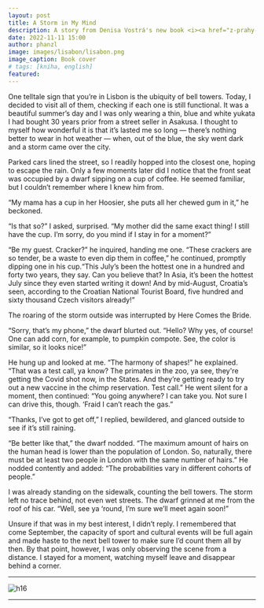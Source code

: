 ```yaml
---
layout: post
title: A Storm in My Mind
description: A story from Denisa Vostrá's new book <i><a href="z-prahy-do-lisabonu-a-zpet/" target="_blank">From Prague to Lisbon and Back</i></a>, translated into English by Prokop Hanžl
date: 2022-11-11 15:00
author: phanzl
image: images/lisabon/lisabon.png
image_caption: Book cover
# tags: [kniha, english]
featured:
---
```


One telltale sign that you’re in Lisbon is the ubiquity of bell towers. Today, I decided to visit all of them, checking if each one is still functional. It was a beautiful summer’s day and I was only wearing a thin, blue and white yukata I had bought 30 years prior from a street seller in Asakusa. I thought to myself how wonderful it is that it’s lasted me so long — there’s nothing better to wear in hot weather — when, out of the blue, the sky went dark and a storm came over the city.

Parked cars lined the street, so I readily hopped into the closest one, hoping to escape the rain. Only a few moments later did I notice that the front seat was occupied by a dwarf sipping on a cup of coffee. He seemed familiar, but I couldn’t remember where I knew him from.

“My mama has a cup in her Hoosier, she puts all her chewed gum in it,” he beckoned.

“Is that so?” I asked, surprised. “My mother did the same exact thing! I still have the cup. I’m sorry, do you mind if I stay in for a moment?”

“Be my guest. Cracker?” he inquired, handing me one. “These crackers are so tender, be a waste to even dip them in coffee,” he continued, promptly dipping one in his cup.“This July’s been the hottest one in a hundred and forty two years, they say. Can you believe that? In Asia, it’s been the hottest July since they even started writing it down! And by mid-August, Croatia’s seen, according to the Croatian National Tourist Board, five hundred and sixty thousand Czech visitors already!”

The roaring of the storm outside was interrupted by Here Comes the Bride.

“Sorry, that’s my phone,” the dwarf blurted out. “Hello? Why yes, of course! One can add corn, for example, to pumpkin compote. See, the color is similar, so it looks nice!”

He hung up and looked at me. “The harmony of shapes!” he explained. “That was a test call, ya know? The primates in the zoo, ya see, they're getting the Covid shot now, in the States. And they’re getting ready to try out a new vaccine in the chimp reservation. Test call.” He went silent for a moment, then continued: “You going anywhere? I can take you. Not sure I can drive this, though. ‘Fraid I can’t reach the gas.”

“Thanks, I’ve got to get off,” I replied, bewildered, and glanced outside to see if it’s still raining.

“Be better like that,” the dwarf nodded. “The maximum amount of hairs on the human head is lower than the population of London. So, naturally, there must be at least two people in London with the same number of hairs.” He nodded contently and added: “The probabilities vary in different cohorts of people.”

I was already standing on the sidewalk, counting the bell towers. The storm left no trace behind, not even wet streets. The dwarf grinned at me from the roof of his car. “Well, see ya ‘round, I’m sure we’ll meet again soon!”

Unsure if that was in my best interest, I didn’t reply. I remembered that come September, the capacity of sport and cultural events will be full again and made haste to the next bell tower to make sure I’d count them all by then. By that point, however, I was only observing the scene from a distance. I stayed for a moment, watching myself leave and disappear behind a corner.

---

![h16]({{site.baseurl}}/images/lisabon/lisabon.png)

---
